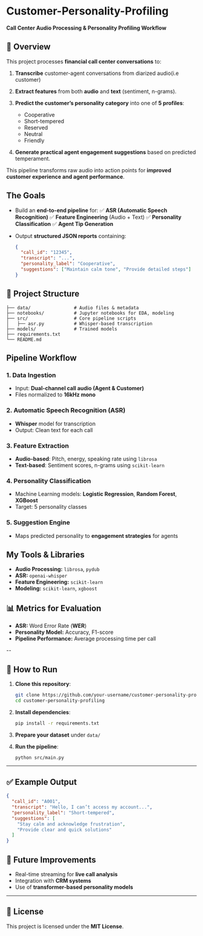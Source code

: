 # Customer-Personality-Profiling

**Call Center Audio Processing & Personality Profiling Workflow**

## **📌 Overview**

This project processes **financial call center conversations** to:

1. **Transcribe** customer-agent conversations from diarized audio(i.e customer)
2. **Extract features** from both **audio** and **text** (sentiment, n-grams).
3. **Predict the customer’s personality category** into one of **5 profiles**:

   * Cooperative
   * Short-tempered
   * Reserved
   * Neutral
   * Friendly
     
4. **Generate practical agent engagement suggestions** based on predicted temperament.

This pipeline transforms raw audio into action points for **improved customer experience and agent performance**.


## **The Goals**

* Build an **end-to-end pipeline** for:
  ✅ **ASR (Automatic Speech Recognition)**
  ✅ **Feature Engineering** (Audio + Text)
  ✅ **Personality Classification**
  ✅ **Agent Tip Generation**
  
* Output **structured JSON reports** containing:

  ```json
  {
    "call_id": "12345",
    "transcript": "...",
    "personality_label": "Cooperative",
    "suggestions": ["Maintain calm tone", "Provide detailed steps"]
  }
  ```

## **📂 Project Structure**

```
├── data/                # Audio files & metadata
├── notebooks/           # Jupyter notebooks for EDA, modeling
├── src/                 # Core pipeline scripts
│   ├── asr.py           # Whisper-based transcription
├── models/              # Trained models
├── requirements.txt
└── README.md
```

## **Pipeline Workflow**

### **1. Data Ingestion**

* Input: **Dual-channel call audio (Agent & Customer)**
* Files normalized to **16kHz mono**

### **2. Automatic Speech Recognition (ASR)**

* **Whisper** model for transcription
* Output: Clean text for each call

### **3. Feature Extraction**

* **Audio-based**: Pitch, energy, speaking rate using `librosa`
* **Text-based**: Sentiment scores, n-grams using `scikit-learn`

### **4. Personality Classification**

* Machine Learning models: **Logistic Regression**, **Random Forest**, **XGBoost**
* Target: 5 personality classes

### **5. Suggestion Engine**

* Maps predicted personality to **engagement strategies** for agents



## **My Tools & Libraries**

* **Audio Processing:** `librosa`, `pydub`
* **ASR:** `openai-whisper`
* **Feature Engineering:** `scikit-learn`
* **Modeling:** `scikit-learn`, `xgboost`


## **📊 Metrics for Evaluation**

* **ASR:** Word Error Rate (**WER**)
* **Personality Model:** Accuracy, F1-score
* **Pipeline Performance:** Average processing time per call

--

## **🚀 How to Run**

1. **Clone this repository**:

   ```bash
   git clone https://github.com/your-username/customer-personality-profiling.git
   cd customer-personality-profiling
   ```
2. **Install dependencies**:

   ```bash
   pip install -r requirements.txt
   ```
3. **Prepare your dataset** under `data/`
4. **Run the pipeline**:

   ```bash
   python src/main.py
   ```

---

## **✅ Example Output**

```json
{
  "call_id": "A001",
  "transcript": "Hello, I can’t access my account...",
  "personality_label": "Short-tempered",
  "suggestions": [
    "Stay calm and acknowledge frustration",
    "Provide clear and quick solutions"
  ]
}
```

## **📌 Future Improvements**

* Real-time streaming for **live call analysis**
* Integration with **CRM systems**
* Use of **transformer-based personality models**

---

## **📜 License**

This project is licensed under the **MIT License**.
